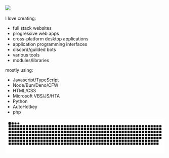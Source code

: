 

<img src="https://readme-typing-svg.demolab.com/?font=Fira+Code&pause=10000&color=00FF00&width=1200&height=100&lines=Hi,%20I%20am%20Rednexie!;A%20developer%20and%20someone%20interested%20in%20cyber%20security.&weight=900"/>

I love creating:

- full stack websites
- progressive web apps
- cross-platform desktop applications
- application programming interfaces
- discord/guilded bots
- various tools
- modules/libraries

mostly using:
- Javascript/TypeScript
- Node/Bun/Deno/CFW
- HTML/CSS
- Microsoft VBS/JS/HTA
- Python
- AutoHotkey
- php

<img src="https://raw.githubusercontent.com/Rednexie/Rednexie/refs/heads/main/github-user-contribution.svg">
